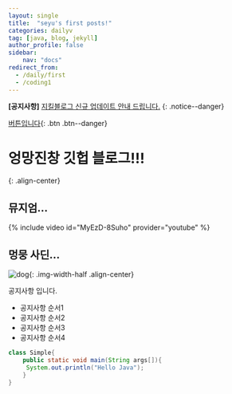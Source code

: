 ```yaml
---
layout: single
title:  "seyu's first posts!"
categories: dailyv
tag: [java, blog, jekyll]
author_profile: false
sidebar:
    nav: "docs"
redirect_from:
  - /daily/first
  - /coding1
---
```


**[공지사항]** [지킬블로그 신규 업데이트 안내 드립니다.](http://mmistakes.github.io/minimal-mistakes/docs/quick-start-guide/)
{: .notice--danger}

[버튼입니다](https://google.com){: .btn .btn--danger}


# 엉망진창 깃헙 블로그!!!
{: .align-center}

## 뮤지엄...

{% include video id="MyEzD-8Suho" provider="youtube" %}


## 멍뭉 사딘...

![dog]({{site.url}}/images/2023-08-01-first/dog.jpg){: .img-width-half .align-center}

<div class="notice--success">
    <div>공지사항 입니다.</div>
    <ul>
        <li>공지사항 순서1</li>
        <li>공지사항 순서2</li>
        <li>공지사항 순서3</li>
        <li>공지사항 순서4</li>
    </ul>
</div>

```java
class Simple{  
    public static void main(String args[]){  
     System.out.println("Hello Java");  
    }  
}  
```
